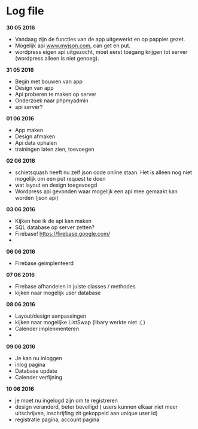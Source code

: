 Log file
=======

**30 05 2016**

- Vandaag zijn de functies van de app uitgewerkt en op pappier gezet.
- Mogelijk api www.myjson.com, can get en put.
- wordpress eigen api uitgezocht, moet eerst toegang krijgen tot server (wordpress alleen is niet genoeg).

**31 05 2016**
- Begin met bouwen van app
- Design van app
- Api proberen te maken op server
- Onderzoek naar phpmyadmin
- api server?

**01 06 2016**
- App maken
- Design afmaken
- Api data ophalen
- trainingen laten zien, toevoegen

**02 06 2016**
- schietsquash heeft nu zelf json code online staan. Het is alleen nog niet mogelijk om een put request te doen
- wat layout en design toegevoegd
- Wordpress api gevonden waar mogelijk een api mee gemaakt kan worden (json api)

**03 06 2016**
- Kijken hoe ik de api kan maken
- SQL database op server zetten?
- Firebase! https://firebase.google.com/
- 
**06 06 2016**
- Firebase geimplenteerd

**07 06 2016**
- Firebase afhandelen in juiste classes / methodes
- kijken naar mogelijk user database

**08 06 2016**
- Layout/design aanpassingen
- kijken naar mogelijke ListSwap (libary werkte niet :( )
- Calender implenmenteren
- 
**09 06 2016**
- Je kan nu inloggen
- inlog pagina
- Database update
- Calender verfijning

**10 06 2016**
- je moet nu ingelogd zijn om te registreren
- design veranderd, beter beveiligd ( users kunnen elkaar niet meer uitschrijven, inschrijfing zit gekoppeld aan unique user id)
- registratie pagina, account pagina

